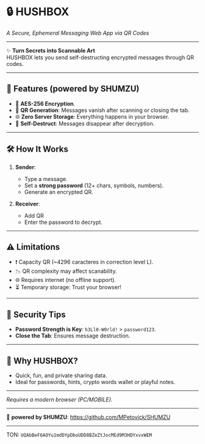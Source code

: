 # 🔒 HUSHBOX  
*A Secure, Ephemeral Messaging Web App via QR Codes*  

---

✨ **Turn Secrets into Scannable Art**  
HUSHBOX lets you send self-destructing encrypted messages through QR codes. 

---

## 🚀 **Features** (powered by SHUMZU)
- 🔐 **AES-256 Encryption**.  
- 📲 **QR Generation**: Messages vanish after scanning or closing the tab.  
- 🌐 **Zero Server Storage**: Everything happens in your browser.  
- 🧨 **Self-Destruct**: Messages disappear after decryption.  

---

## 🛠️ **How It Works**  
1. **Sender**:  
   - Type a message.  
   - Set a **strong password** (12+ chars, symbols, numbers).  
   - Generate an encrypted QR.  

2. **Receiver**:  
   - Add QR  
   - Enter the password to decrypt.  

---

## ⚠️ **Limitations**  
- ❗ Capacity QR (~4296 caracteres in correction level L).  
- 📉 QR complexity may affect scanability.  
- 🌐 Requires internet (no offline support).  
- ⏳ Temporary storage: Trust your browser!  

---

## 🔑 **Security Tips**  
- **Password Strength is Key**: `h3Ll0-W0rld!` > `password123`.  
- **Close the Tab**: Ensures message destruction.  

---

## 🚨 **Why HUSHBOX?**  
- Quick, fun, and private sharing data.  
- Ideal for passwords, hints, crypto words wallet or playful notes.  

---

*Requires a modern browser (PC/MOBILE).*  

---  
🔗 **powered by SHUMZU**: https://github.com/MPetovick/SHUMZU

---
TON:
`UQAbBeF6AOYu1mdDYpDboUDD8BZeZtJocMEd9M3HDYxvxWEM`
